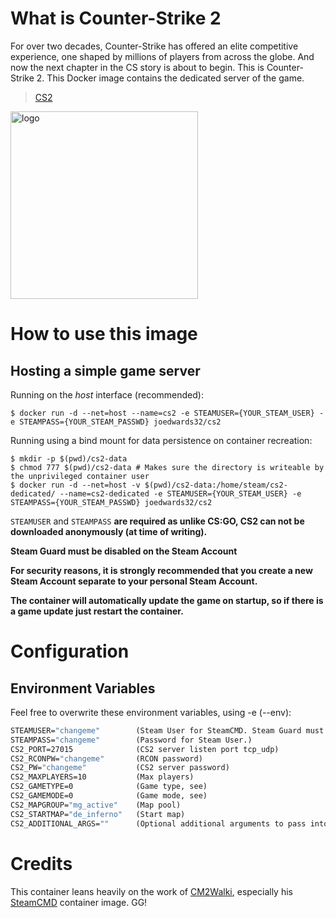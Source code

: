 # What is Counter-Strike 2
For over two decades, Counter-Strike has offered an elite competitive experience, one shaped by millions of players from across the globe. And now the next chapter in the CS story is about to begin. This is Counter-Strike 2. 
This Docker image contains the dedicated server of the game.

>  [CS2](https://store.steampowered.com/app/730/CounterStrike_2/)

<img src="https://cdn.cloudflare.steamstatic.com/steam/apps/730/header.jpg?t=1696011820" alt="logo" width="300"/></img>

# How to use this image
## Hosting a simple game server

Running on the *host* interface (recommended):<br/>
```console
$ docker run -d --net=host --name=cs2 -e STEAMUSER={YOUR_STEAM_USER} -e STEAMPASS={YOUR_STEAM_PASSWD} joedwards32/cs2
```

Running using a bind mount for data persistence on container recreation:
```console
$ mkdir -p $(pwd)/cs2-data
$ chmod 777 $(pwd)/cs2-data # Makes sure the directory is writeable by the unprivileged container user
$ docker run -d --net=host -v $(pwd)/cs2-data:/home/steam/cs2-dedicated/ --name=cs2-dedicated -e STEAMUSER={YOUR_STEAM_USER} -e STEAMPASS={YOUR_STEAM_PASSWD} joedwards32/cs2
```

`STEAMUSER` and `STEAMPASS` **are required as unlike CS:GO, CS2 can not be downloaded anonymously (at time of writing).**

**Steam Guard must be disabled on the Steam Account**

**For security reasons, it is strongly recommended that you create a new Steam Account separate to your personal Steam Account.**

**The container will automatically update the game on startup, so if there is a game update just restart the container.**

# Configuration
## Environment Variables
Feel free to overwrite these environment variables, using -e (--env): 
```dockerfile
STEAMUSER="changeme"        (Steam User for SteamCMD. Steam Guard must be disabled.)
STEAMPASS="changeme"        (Password for Steam User.)
CS2_PORT=27015              (CS2 server listen port tcp_udp)
CS2_RCONPW="changeme"       (RCON password)
CS2_PW="changeme"           (CS2 server password)
CS2_MAXPLAYERS=10           (Max players)
CS2_GAMETYPE=0              (Game type, see)
CS2_GAMEMODE=0              (Game mode, see)
CS2_MAPGROUP="mg_active"    (Map pool)
CS2_STARTMAP="de_inferno"   (Start map)
CS2_ADDITIONAL_ARGS=""      (Optional additional arguments to pass into cs2)
```
# Credits

This container leans heavily on the work of [CM2Walki](https://github.com/CM2Walki/), especially his [SteamCMD](https://github.com/CM2Walki/steamcmd) container image. GG!
